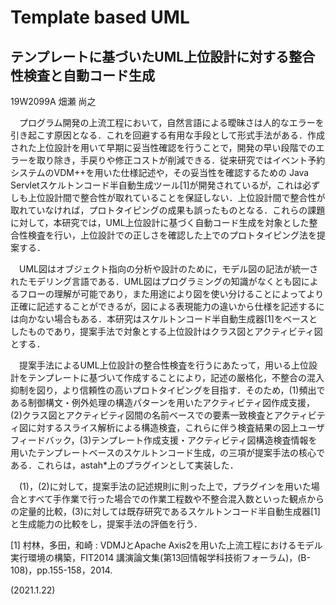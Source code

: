 # Template based UML

## テンプレートに基づいたUML上位設計に対する整合性検査と自動コード生成

19W2099A 畑瀬 尚之

　プログラム開発の上流工程において，自然言語による曖昧さは人的なエラーを引き起こす原因となる．これを回避する有用な手段として形式手法がある．作成された上位設計を用いて早期に妥当性確認を行うことで，開発の早い段階でのエラーを取り除き，手戻りや修正コストが削減できる．従来研究ではイベント予約システムのVDM++を用いた仕様記述や，その妥当性を確認するための Java Servletスケルトンコード半自動生成ツール[1]が開発されているが，これは必ずしも上位設計間で整合性が取れていることを保証しない．上位設計間で整合性が取れていなければ，プロトタイピングの成果も誤ったものとなる．これらの課題に対して，本研究では，UML上位設計に基づく自動コード生成を対象とした整合性検査を行い，上位設計での正しさを確認した上でのプロトタイピング法を提案する．

　UML図はオブジェクト指向の分析や設計のために，モデル図の記法が統一されたモデリング言語である．UML図はプログラミングの知識がなくとも図によるフローの理解が可能であり，また用途により図を使い分けることによってより正確に記述することができるが，図による表現能力の違いから仕様を記述するには向かない場合もある．本研究はスケルトンコード半自動生成器[1]をベースとしたものであり，提案手法で対象とする上位設計はクラス図とアクティビティ図とする．

　提案手法によるUML上位設計の整合性検査を行うにあたって，用いる上位設計をテンプレートに基づいて作成することにより，記述の厳格化，不整合の混入抑制を図り，より信頼性の高いプロトタイピングを目指す．そのため，(1)頻出である制御構文・例外処理の構造パターンを用いたアクティビティ図作成支援，(2)クラス図とアクティビティ図間の名前ベースでの要素一致検査とアクティビティ図に対するスライス解析による構造検査，これらに伴う検査結果の図上ユーザフィードバック，(3)テンプレート作成支援・アクティビティ図構造検査情報を用いたテンプレートベースのスケルトンコード生成，の三項が提案手法の核心である．これらは，astah*上のプラグインとして実装した．

　(1)，(2)に対して，提案手法の記述規則に則った上で，プラグインを用いた場合とすべて手作業で行った場合での作業工程数や不整合混入数といった観点からの定量的比較，(3)に対しては既存研究であるスケルトンコード半自動生成器[1]と生成能力の比較をし，提案手法の評価を行う．


[1] 村林，多田，和崎 : VDMJとApache Axis2を用いた上流工程におけるモデル実行環境の構築，FIT2014 講演論文集(第13回情報学科技術フォーラム)，(B-108)，pp.155-158，2014.


(2021.1.22)
